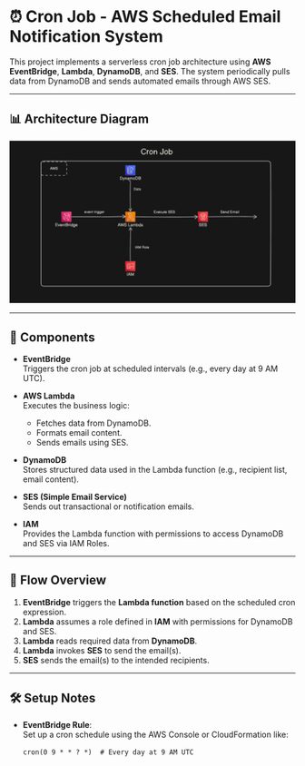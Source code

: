 # ⏰ Cron Job - AWS Scheduled Email Notification System

This project implements a serverless cron job architecture using **AWS EventBridge**, **Lambda**, **DynamoDB**, and **SES**. The system periodically pulls data from DynamoDB and sends automated emails through AWS SES.

---

## 📊 Architecture Diagram

![Cron Job Architecture](/diagrams/cron_job.png)

---

## 🧩 Components

- **EventBridge**  
  Triggers the cron job at scheduled intervals (e.g., every day at 9 AM UTC).

- **AWS Lambda**  
  Executes the business logic:

  - Fetches data from DynamoDB.
  - Formats email content.
  - Sends emails using SES.

- **DynamoDB**  
  Stores structured data used in the Lambda function (e.g., recipient list, email content).

- **SES (Simple Email Service)**  
  Sends out transactional or notification emails.

- **IAM**  
  Provides the Lambda function with permissions to access DynamoDB and SES via IAM Roles.

---

## 🔁 Flow Overview

1. **EventBridge** triggers the **Lambda function** based on the scheduled cron expression.
2. **Lambda** assumes a role defined in **IAM** with permissions for DynamoDB and SES.
3. **Lambda** reads required data from **DynamoDB**.
4. **Lambda** invokes **SES** to send the email(s).
5. **SES** sends the email(s) to the intended recipients.

---

## 🛠️ Setup Notes

- **EventBridge Rule**:  
  Set up a cron schedule using the AWS Console or CloudFormation like:
  ```cron
  cron(0 9 * * ? *)  # Every day at 9 AM UTC
  ```
